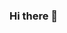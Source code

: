 ### Hi there 👋

<!--
**samkorsen/samkorsen** is a ✨ _special_ ✨ repository because its `README.md` (this file) appears on your GitHub profile.

Here are some ideas to get you started:

- 🔭 I’m currently working on GSS Summer Placement
- 🌱 I’m currently studying Maths at Imperial
- 👯 I’m looking to collaborate on Data Science Projects
- 🤔 I’m looking for help with R, Python
- 💬 Ask me about Maths and Statistics
-->
